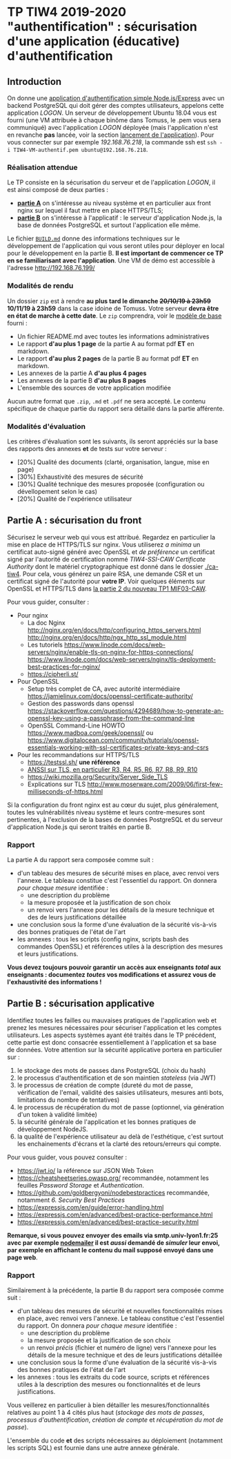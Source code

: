 TP TIW4 2019-2020 "authentification" : sécurisation d'une application (éducative) d'authentification
=====================================================================================================

Introduction
------------

On donne une [application d'authentification simple Node.js/Express](https://github.com/romulusFR/tiw4-authentication) avec un backend PostgreSQL qui doit gérer des comptes utilisateurs, appelons cette application _LOGON_.
Un serveur de développement Ubuntu 18.04 vous est fourni (une VM attribuée à chaque binôme dans Tomuss, le .pem vous sera communiqué) avec l'application _LOGON_ déployée (mais l'application n'est en revanche **pas** lancée, voir la section [lancement de l'application](./BUILD.md#Lancement-de-l'application)). Pour vous connecter sur par exemple *192.168.76.218*, la commande ssh est `ssh -i TIW4-VM-authentif.pem ubuntu@192.168.76.218`.

### Réalisation attendue

Le TP consiste en la sécurisation du serveur et de l'application _LOGON_, il est ainsi  composé de deux parties :

* **[partie A](#Partie-A-:-sécurisation-du-front)** on s'intéresse au niveau système et en particulier aux front nginx sur lequel il faut mettre en place HTTPS/TLS;
* **[partie B](#Partie-B-:-sécurisation-applicative)** on s'intéresse à l'applicatif : le serveur d'application Node.js, la base de données PostgreSQL et surtout l'application elle même.

Le fichier [`BUILD.md`](./BUILD.md) donne des informations techniques sur le développement de l'application qui vous seront utiles pour déployer en local pour le développement en la partie B. **Il est important de commencer ce TP en se familiarisant avec l'application**. Une VM de démo est accessible à l'adresse <http://192.168.76.199/>


### Modalités de rendu

Un dossier `zip` est à rendre **au plus tard le dimanche ~~20/10/19 à 23h59~~ 10/11/19 à 23h59** dans la case idoine de Tomuss.
Votre serveur **devra être en état de marche à cette date**.
Le  `zip` comprendra, voir le [modèle de base](MODELE_RENDU.zip) fourni :

* Un fichier README.md avec toutes les informations administratives
* Le rapport **d'au plus 1 page** de la partie A au format pdf **ET** en markdown.
* Le rapport **d'au plus 2 pages** de la partie B au format pdf **ET** en markdown.
* Les annexes de la partie A **d'au plus 4 pages**
* Les annexes de la partie B **d'au plus 8 pages**
* L'ensemble des sources de votre application modifiée

Aucun autre format que `.zip`, `.md` et `.pdf` ne sera accepté. Le contenu spécifique de chaque partie du rapport sera détaillé dans la partie afférente.

### Modalités d'évaluation

Les critères d'évaluation sont les suivants, ils seront appréciés sur la base des rapports des annexes **et** de tests sur votre serveur :

* [20%] Qualité des documents (clarté, organisation, langue, mise en page)
* [30%] Exhaustivité des mesures de sécurité
* [30%] Qualité technique des mesures proposée (configuration ou dévellopement selon le cas)
* [20%] Qualité de l'expérience utilisateur


Partie A : sécurisation du front
--------------------------------

Sécurisez le serveur web qui vous est attribué.
Regardez en particulier la mise en place de HTTPS/TLS sur nginx.
Vous utiliserez *a minima* un certificat auto-signé généré avec OpenSSL et *de préférence* un certificat signé par l'autorité de certification nommé _TIW4-SSI-CAW Certificate Authority_ dont le matériel cryptographique est donné dans le dossier [./ca-tiw4](./ca-tiw4). Pour cela, vous générez un paire RSA, une demande CSR et un certificat signé de l'autorité pour **votre IP**. Voir quelques éléments sur OpenSSL et HTTPS/TLS dans [la partie 2 du nouveau TP1 MIF03-CAW](https://perso.liris.cnrs.fr/lionel.medini/enseignement/M1IF03/TP/TP_serveur.html).

Pour vous guider, consulter :

* Pour nginx
     - La doc Nginx <http://nginx.org/en/docs/http/configuring_https_servers.html> <http://nginx.org/en/docs/http/ngx_http_ssl_module.html>
     - Les tutoriels <https://www.linode.com/docs/web-servers/nginx/enable-tls-on-nginx-for-https-connections/> <https://www.linode.com/docs/web-servers/nginx/tls-deployment-best-practices-for-nginx/>
     - <https://cipherli.st/>
* Pour OpenSSL
     - Setup très complet de CA,  avec autorité intermédiaire <https://jamielinux.com/docs/openssl-certificate-authority/>
     - Gestion des passwords dans openssl <https://stackoverflow.com/questions/4294689/how-to-generate-an-openssl-key-using-a-passphrase-from-the-command-line>
     - OpenSSL Command-Line HOWTO <https://www.madboa.com/geek/openssl/> ou <https://www.digitalocean.com/community/tutorials/openssl-essentials-working-with-ssl-certificates-private-keys-and-csrs> 
* Pour les recommandations sur HTTPS/TLS
    - <https://testssl.sh/>  **une référence**
    - [ANSSI sur TLS, en particulier R3, R4, R5, R6, R7, R8, R9, R10](https://www.ssi.gouv.fr/uploads/2016/09/guide_tls_v1.1.pdf)
    - <https://wiki.mozilla.org/Security/Server_Side_TLS>
    - Explications sur TLS <http://www.moserware.com/2009/06/first-few-milliseconds-of-https.html>


Si la configuration du front nginx est au cœur du sujet, plus généralement, toutes les vulnérabilités  niveau système et leurs contre-mesures sont pertinentes, à l'exclusion de la bases de données PostgreSQL et du serveur d'application Node.js qui seront traités en partie B.

### Rapport

La partie A du rapport sera composée comme suit :

 * d'un tableau des mesures de sécurité mises en place, avec renvoi vers l'annexe. Le tableau constitue c'est l'essentiel du rapport. On donnera _pour chaque mesure_ identifiée :
    * une description du problème
    * la mesure proposée et la justification de son choix
    * un renvoi vers l'annexe pour les détails de la mesure technique et des de leurs justifications détaillée
 * une conclusion sous la forme d'une évaluation de la sécurité vis-à-vis des bonnes pratiques de l'état de l'art
 * les annexes : tous les scripts (config nginx, scripts bash des commandes OpenSSL) et références utiles à la description des mesures et leurs justifications.

**Vous devez toujours pouvoir garantir un accès aux enseignants *total* aux enseignants : documentez *toutes* vos modifications et assurez vous de l'exhaustivité des informations !**


Partie B : sécurisation applicative
-----------------------------------

Identifiez toutes les failles ou mauvaises pratiques de l'application web et prenez les mesures nécessaires pour sécuriser l'application et les comptes utilisateurs. Les aspects systèmes ayant été traités dans le TP précédent, cette partie est donc consacrée essentiellement à l'application et sa base de données. Votre attention sur la sécurité applicative portera en particulier sur :

  1. le stockage des mots de passes dans PostgreSQL (choix du hash)
  2. le processus d'authentification et de son maintien _stateless_ (via JWT)
  3. le processus de création de compte (dureté du mot de passe, vérification de l'email, validité des saisies utilisateurs, mesures anti bots, limitations du nombre de tentatives)
  4. le processus de récupération du mot de passe (optionnel, via génération d'un token à validité limitée)
  5. la sécurité générale de l'application et les bonnes pratiques de développement NodeJS.
  6. la qualité de l'expérience utilisateur au delà de l'esthétique, c'est surtout les enchainements d'écrans et la clarté des retours/erreurs qui compte.


Pour vous guider, vous pouvez consulter :

* <https://jwt.io/> la référence sur JSON Web Token
* <https://cheatsheetseries.owasp.org/> recommandée, notamment les feuilles _Password Storage_ et _Authentication_.
* <https://github.com/goldbergyoni/nodebestpractices> recommandée, notamment  _6. Security Best Practices_
* <https://expressjs.com/en/guide/error-handling.html>
* <https://expressjs.com/en/advanced/best-practice-performance.html>
* <https://expressjs.com/en/advanced/best-practice-security.html>


**Remarque, si vous pouvez envoyer des emails via smtp.univ-lyon1.fr:25 avec par exemple [nodemailer](https://nodemailer.com/about/) il est _aussi_ demandé de _simuler_ leur envoi, par exemple en affichant le contenu du mail supposé envoyé dans une page web**.

### Rapport

Similairement à la précédente, la partie B du rapport sera composée comme suit :


 * d'un tableau des mesures de sécurité et nouvelles fonctionnalités mises en place, avec renvoi vers l'annexe. Le tableau constitue c'est l'essentiel du rapport. On donnera _pour chaque mesure_ identifiée :
    * une description du problème
    * la mesure proposée et la justification de son choix
    * un renvoi _précis_ (fichier et numéro de ligne) vers l'annexe pour les détails de la mesure technique et des de leurs justifications détaillée
 * une conclusion sous la forme d'une évaluation de la sécurité vis-à-vis des bonnes pratiques de l'état de l'art
* les annexes : tous les extraits du code source, scripts et références utiles à la description des mesures ou fonctionnalités et de leurs justifications.

Vous veillerez en particulier à bien détailler les mesures/fonctionnalités relatives au point 1 à 4 cités plus haut (_stockage des mots de passes_, _processus d'authentification_, _création de compte_ et _récupération du mot de passe_).

L'ensemble du code **et** des scripts nécessaires au déploiement (notamment les scripts SQL) est fournie dans une autre annexe générale.
